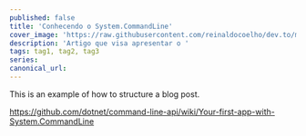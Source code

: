 ```yaml
---
published: false
title: 'Conhecendo o System.CommandLine'
cover_image: 'https://raw.githubusercontent.com/reinaldocoelho/dev.to/master/blog-posts/charp-conhecendo-system-command-line/assets/your-asset.png'
description: 'Artigo que visa apresentar o '
tags: tag1, tag2, tag3
series:
canonical_url:
---
```


This is an example of how to structure a blog post.

<https://github.com/dotnet/command-line-api/wiki/Your-first-app-with-System.CommandLine>
